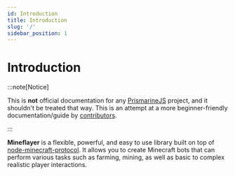 ```yaml
---
id: Introduction
title: Introduction
slug: '/'
sidebar_position: 1
---
```




# Introduction

:::note[Notice]

This is **not** official documentation for any [PrismarineJS](https://prismarinejs.github.io/) project, and it shouldn't be treated that way. This is an attempt at a more beginner-friendly documentation/guide by [contributors](https://github.com/Pix3lPirat3/mineflayer-guide/graphs/contributors).

:::

**Mineflayer** is a flexible, powerful, and easy to use library built on top of [node-minecraft-protocol](https://github.com/PrismarineJS/node-minecraft-protocol). It allows you to create Minecraft bots that can perform various tasks such as farming, mining, as well as basic to complex realistic player interactions.